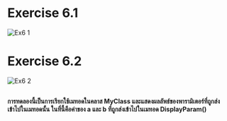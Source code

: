 # Exercise 6.1
![Ex6 1](https://github.com/65030179179Pattarapon/03376836-OOP-2566-Lab-05/assets/144198506/b8b71f82-571c-406a-8b20-2c7443fb45ca)

# Exercise 6.2
![Ex6 2](https://github.com/65030179179Pattarapon/03376836-OOP-2566-Lab-05/assets/144198506/3d29dce1-19e8-4f23-b4f2-ef2c12355ac5)
##
#### การทดลองนี้เป็นการเรียกใช้เมทอดในคลาส MyClass และแสดงผลลัพธ์ของพารามิเตอร์ที่ถูกส่งเข้าไปในเมทอดนั้น ในที่นี้คือค่าของ a และ b ที่ถูกส่งเข้าไปในเมทอด DisplayParam()
